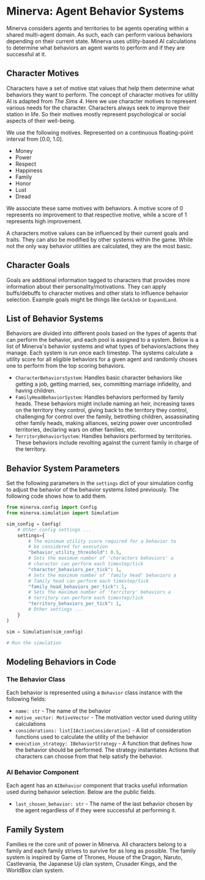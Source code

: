 # Minerva: Agent Behavior Systems

Minerva considers agents and territories to be agents operating within a shared multi-agent domain. As such, each can
perform various behaviors depending on their current state. Minerva uses utility-based AI calculations to determine what
behaviors an agent wants to perform and if they are successful at it.

## Character Motives

Characters have a set of motive stat values that help them determine what behaviors they want to perform. The concept of
character motives for utility AI is adapted from *The Sims 4*. Here we use character motives to represent various needs
for the character. Characters always seek to improve their station in life. So their motives mostly represent
psychological or social aspects of their well-being.

We use the following motives. Represented on a continuous floating-point interval from [0.0, 1.0].

- Money
- Power
- Respect
- Happiness
- Family
- Honor
- Lust
- Dread

We associate these same motives with behaviors. A motive score of 0 represents no improvement to that respective motive,
while a score of 1 represents high improvement.

A characters motive values can be influenced by their current goals and traits. They can also be modified by other
systems within the game. While not the only way behavior utilities are calculated, they are the most basic.

## Character Goals

Goals are additional information tagged to characters that provides more information about their
personality/motivations. They can apply buffs/debuffs to character motives and other stats to influence behavior
selection. Example goals might be things like `GetAJob` or `ExpandLand`.

## List of Behavior Systems

Behaviors are divided into different pools based on the types of agents that can perform the behavior, and each pool is
assigned to a system. Below is a list of Minerva's behavior systems and what types of behaviors/actions they manage.
Each system is run once each timestep. The systems calculate a utility score for all eligible behaviors for a given
agent and randomly choses one to perform from the top scoring behaviors.

- `CharacterBehaviorsSystem`: Handles basic character behaviors like getting a job, getting married, sex, committing
  marriage infidelity, and having children.
- `FamilyHeadBehaviorSystem`: Handles behaviors performed by family heads. These behaviors might include naming an heir,
  increasing taxes on the territory they control, giving back to the territory they control, challenging for control
  over the family, betrothing children, assassinating other family heads, making alliances, seizing power over
  uncontrolled territories, declaring wars on other families, etc.
- `TerritoryBehaviorSystem`: Handles behaviors performed by territories. These behaviors include revolting against the
  current family in charge of the territory.

## Behavior System Parameters

Set the following parameters in the `settings` dict of your simulation config to adjust the behavior of the behavior
systems listed previously. The following code shows how to add them.

```python
from minerva.config import Config
from minerva.simulation import Simulation

sim_config = Config(
    # Other config settings ...
    settings={
        # The minimum utility score required for a behavior to
        # be considered for execution
        "behavior_utility_threshold": 0.5,
        # Sets the maximum number of 'characters behaviors' a
        # character can perform each timestep/tick
        "character_behaviors_per_tick": 1,
        # Sets the maximum number of 'family head' behaviors a
        # family head can perform each timestep/tick
        "family_head_behaviors_per_tick": 1,
        # Sets the maximum number of 'territory' behaviors a
        # territory can perform each timestep/tick
        "territory_behaviors_per_tick": 1,
        # Other settings ...
    }
)

sim = Simulation(sim_config)

# Run the simulation
```

## Modeling Behaviors in Code

### The Behavior Class

Each behavior is represented using a `Behavior` class instance with the following fields:

- `name: str` - The name of the behavior
- `motive_vector: MotiveVector` - The motivation vector used during utility calculations
- `considerations: list[IActionConsideration]` - A list of consideration functions used to calculate the utility of the
  behavior
- `execution_strategy: IBehaviorStrategy` - A function that defines how the behavior should be performed. The strategy
  instantiates Actions that characters can choose from that help satisfy the behavior.

### AI Behavior Component

Each agent has an `AIBehavior` component that tracks useful information used during behavior selection. Below are the
public fields.

- `last_chosen_behavior: str` - The name of the last behavior chosen by the agent regardless of if they were successful
  at performing it.

## Family System

Families re the core unit of power in Minerva. All characters belong to a family and each family strives to survive for as long as possible. The family system is inspired by Game of Thrones, House of the Dragon, Naruto, Castlevania, the Japanese Uji clan system, Crusader Kings, and the WorldBox clan system.
